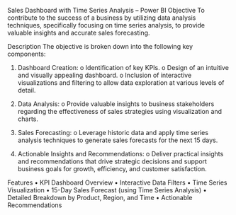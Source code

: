 Sales Dashboard with Time Series Analysis – Power BI
Objective
To contribute to the success of a business by utilizing data analysis techniques, specifically focusing on time series analysis, to provide valuable insights and accurate sales forecasting.

Description
The objective is broken down into the following key components:
1.	Dashboard Creation:
o	Identification of key KPIs.
o	Design of an intuitive and visually appealing dashboard.
o	Inclusion of interactive visualizations and filtering to allow data exploration at various levels of detail.

2.	Data Analysis:
o	Provide valuable insights to business stakeholders regarding the effectiveness of sales strategies using visualization and charts.

3.	Sales Forecasting:
o	Leverage historic data and apply time series analysis techniques to generate sales forecasts for the next 15 days.

4.	Actionable Insights and Recommendations:
o	Deliver practical insights and recommendations that drive strategic decisions and support business goals for growth, efficiency, and customer satisfaction.

Features
•	KPI Dashboard Overview
•	Interactive Data Filters
•	Time Series Visualization
•	15-Day Sales Forecast (using Time Series Analysis)
•	Detailed Breakdown by Product, Region, and Time
•	Actionable Recommendations
